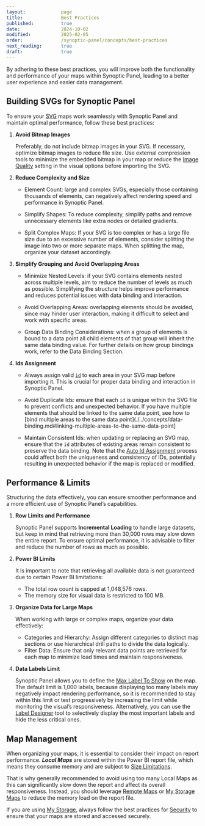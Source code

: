 ```yaml
---
layout:             page
title:              Best Practices
published:          true
date:               2024-10-02
modified:           2025-02-05
order:              /synoptic-panel/concepts/best-practices
next_reading:       true
draft:              true
---
```


By adhering to these best practices, you will improve both the functionality and performance of your maps within Synoptic Panel, leading to a better user experience and easier data management.

## Building SVGs for Synoptic Panel

To ensure your [SVG](./../concepts/maps/svg-format.md) maps work seamlessly with Synoptic Panel and maintain optimal performance, follow these best practices:

1. **Avoid Bitmap Images**

    Preferably, do not include bitmap images in your SVG. If necessary, optimize bitmap images to reduce file size. Use external compression tools to minimize the embedded bitmap in your map or reduce the [Image Quality](../options/advanced-options/performance.md#image-quality) setting in the visual options before importing the SVG. 


2. **Reduce Complexity and Size**

	- Element Count: large and complex SVGs, especially those containing thousands of elements, can negatively affect rendering speed and performance in Synoptic Panel.

	- Simplify Shapes: To reduce complexity, simplify paths and remove unnecessary elements like extra nodes or detailed gradients.

	- Split Complex Maps: If your SVG is too complex or has a large file size due to an excessive number of elements, consider splitting the image into two or more separate maps. When splitting the map, organize your dataset accordingly.

3. **Simplify Grouping and Avoid Overlapping Areas**

	- Minimize Nested Levels: if your SVG contains elements nested across multiple levels, aim to reduce the number of levels as much as possible. Simplifying the structure helps improve performance and reduces potential issues with data binding and interaction.

	- Avoid Overlapping Areas: overlapping elements should be avoided, since may hinder user interaction, making it difficult to select and work with specific areas.

    - Group Data Binding Considerations: when a group of elements is bound to a data point all child elements of that group will inherit the same data binding value. For further details on how group bindings work, refer to the Data Binding Section.

4. **Ids Assignment**

    - Always assign valid [`id`](./../concepts/maps/svg-format.md#id-attribute) to each area in your SVG map before importing it. This is crucial for proper data binding and interaction in Synoptic Panel.

    - Avoid Duplicate Ids: ensure that each `id` is unique within the SVG file to prevent conflicts and unexpected behavior. If you have multiple elements that should be linked to the same data point, see 
    how to [bind multiple areas to the same data point](./../concepts/data-binding.md#linking-multiple-areas-to-the-same-data-point]

	- Maintain Consistent Ids: when updating or replacing an SVG map, ensure that the `id` attributes of existing areas remain consistent to preserve the data binding. Note that the [Auto Id Assignment](./auto-id-assignment.md) process could affect both the uniqueness and consistency of IDs, potentially resulting in unexpected behavior if the map is replaced or modified.

## Performance & Limits

Structuring the data effectively, you can ensure smoother performance and a more efficient use of Synoptic Panel’s capabilities.

1. **Row Limits and Performance** 

    Synoptic Panel supports **Incremental Loading** to handle large datasets, but keep in mind that retrieving more than 30,000 rows may slow down the entire report. To ensure optimal performance, it is advisable to filter and reduce the number of rows as much as possible.

2. **Power BI Limits**

    It is important to note that retrieving all available data is not guaranteed due to certain Power BI limitations: 
    - The total row count is capped at 1,048,576 rows.
    - The memory size for visual data is restricted to 100 MB.

3. **Organize Data for Large Maps**

    When working with large or complex maps, organize your data effectively:
    - Categories and Hierarchy: Assign different categories to distinct map sections or use hierarchical drill paths to divide the data logically.
    - Filter Data: Ensure that only relevant data points are retrieved for each map to minimize load times and maintain responsiveness.

4. **Data Labels Limit**

    Synoptic Panel allows you to define the [Max Label To Show](./../options/advanced-options/performance.md#max-labels-to-show) on the map. The default limit is 1,000 labels, because displaying too many labels may negatively impact rendering performance, so it is recommended to stay within this limit or test progressively by increasing the limit while monitoring the visual’s responsiveness. Alternatively, you can use the [Label Designer](./../features/label-designer.md) tool to selectively display the most important labels and hide the less critical ones.


## Map Management

When organizing your maps, it is essential to consider their impact on report performance. ***Local Maps*** are stored within the Power BI report file, which means they consume memory and are subject to [Size Limitations](./../features/importing.md#size-limitations). 

That is why generally recommended to avoid using too many Local Maps as this can significantly slow down the report and affect its overall responsiveness. Instead, you should leverage [Remote Maps](./../features/importing.md#import-a-remote-map) or [My Storage Maps](./../features/importing.md#import-my-storage-maps) to reduce the memory load on the report file.

If you are using [My Storage](./../features/my-storage.md), always follow the best practices for [Security](./../security/my-storage.md) to ensure that your maps are stored and accessed securely.